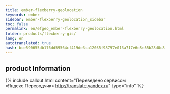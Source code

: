 ```yaml
--- 
title: ember-flexberry-geolocation 
keywords: ember 
sidebar: ember-flexberry-geolocation_sidebar 
toc: false 
permalink: en/efgeo_ember-flexberry-geolocation.html 
folder: products/flexberry-gis/ 
lang: en 
autotranslated: true 
hash: bce590655db176dd59564cf419de3ca12035f98797e013a717e6e8e55b28d0c8 
--- 
```


## product Information 



{% include callout.html content="Переведено сервисом «Яндекс.Переводчик» <http://translate.yandex.ru>" type="info" %}